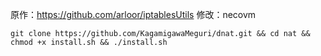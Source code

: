 原作：https://github.com/arloor/iptablesUtils
修改：necovm

```shell
git clone https://github.com/KagamigawaMeguri/dnat.git && cd nat && chmod +x install.sh && ./install.sh
```